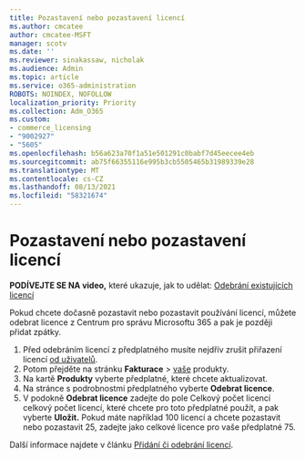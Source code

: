 ```yaml
---
title: Pozastavení nebo pozastavení licencí
ms.author: cmcatee
author: cmcatee-MSFT
manager: scotv
ms.date: ''
ms.reviewer: sinakassaw, nicholak
ms.audience: Admin
ms.topic: article
ms.service: o365-administration
ROBOTS: NOINDEX, NOFOLLOW
localization_priority: Priority
ms.collection: Adm_O365
ms.custom:
- commerce_licensing
- "9002927"
- "5605"
ms.openlocfilehash: b56a623a70f1a51e501291c0babf7d45eecee4eb
ms.sourcegitcommit: ab75f66355116e995b3cb5505465b31989339e28
ms.translationtype: MT
ms.contentlocale: cs-CZ
ms.lasthandoff: 08/13/2021
ms.locfileid: "58321674"
---
```

# <a name="suspend-or-pause-licenses"></a>Pozastavení nebo pozastavení licencí

**PODÍVEJTE SE NA video,** které ukazuje, jak to udělat: [Odebrání existujících licencí](https://go.microsoft.com/fwlink/p/?linkid=2154938)

Pokud chcete dočasně pozastavit nebo pozastavit používání licencí, můžete odebrat licence z Centrum pro správu Microsoftu 365 a pak je později přidat zpátky.

1. Před odebráním licencí z předplatného musíte nejdřív zrušit přiřazení licencí [od uživatelů](https://docs.microsoft.com/microsoft-365/admin/manage/remove-licenses-from-users).
2. Potom přejděte na stránku **Fakturace**  >  [vaše](https://go.microsoft.com/fwlink/p/?linkid=842054) produkty.
3. Na kartě **Produkty** vyberte předplatné, které chcete aktualizovat.
4. Na stránce s podrobnostmi předplatného vyberte **Odebrat licence**.
5. V podokně **Odebrat licence** zadejte  do pole Celkový počet licencí celkový počet licencí, které chcete pro toto předplatné použít, a pak vyberte **Uložit.** Pokud máte například 100 licencí a chcete pozastavit nebo pozastavit 25, zadejte jako celkové licence pro vaše předplatné 75.

Další informace najdete v článku [Přidání či odebrání licencí](https://docs.microsoft.com/microsoft-365/commerce/licenses/buy-licenses).